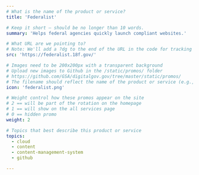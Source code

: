 ```yaml
---
# What is the name of the product or service?
title: 'Federalist'

# Keep it short — should be no longer than 10 words.
summary: 'Helps federal agencies quickly launch compliant websites.'

# What URL are we pointing to?
# Note: We'll add a ?dg to the end of the URL in the code for tracking purposes
src: 'https://federalist.18f.gov/'

# Images need to be 200x200px with a transparent background
# Upload new images to Github in the /static/promos/ folder
# https://github.com/GSA/digitalgov.gov/tree/master/static/promos/
# The filename should reflect the name of the product or service (e.g., challenge-gov.png)
icon: 'federalist.png'

# Weight control how these promos appear on the site
# 2 == will be part of the rotation on the homepage
# 1 == will show on the all services page
# 0 == hidden promo
weight: 2

# Topics that best describe this product or service
topics:
  - cloud
  - content
  - content-management-system
  - github

---
```

